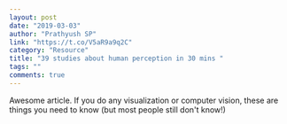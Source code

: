 ```yaml
---
layout: post
date: "2019-03-03"
author: "Prathyush SP"
link: "https://t.co/V5aR9a9q2C"
category: "Resource"
title: "39 studies about human perception in 30 mins "
tags: ""
comments: true
---
```

Awesome article. If you do any visualization or computer vision, these are things you need to know (but most people still don't know!)